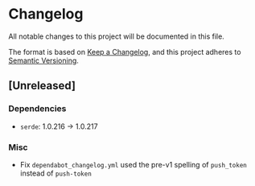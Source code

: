 # Changelog

All notable changes to this project will be documented in this file.

The format is based on [Keep a Changelog](https://keepachangelog.com/en/1.1.0/),
and this project adheres to [Semantic Versioning](https://semver.org/spec/v2.0.0.html).

## [Unreleased]

### Dependencies

- `serde`: 1.0.216 → 1.0.217

### Misc

- Fix `dependabot_changelog.yml` used the pre-v1 spelling of `push_token` instead of `push-token`
